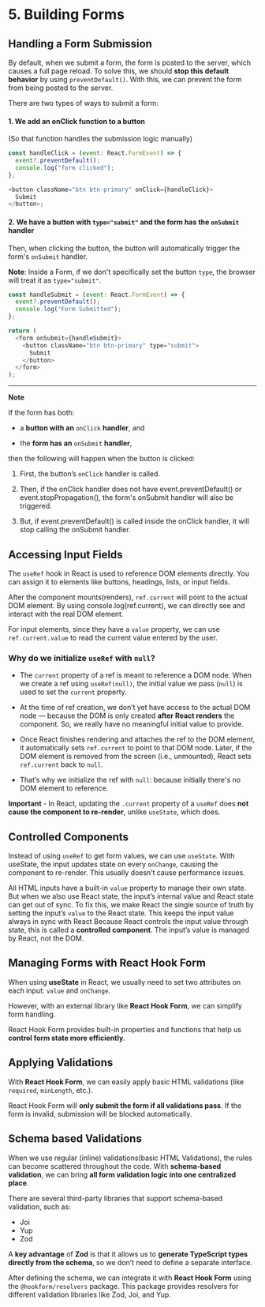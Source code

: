 # 5. Building Forms

## Handling a Form Submission

By default, when we submit a form, the form is posted to the server, which causes a full page reload. To solve this, we should **stop this default behavior** by using `preventDefault()`. With this, we can prevent the form from being posted to the server.

There are two types of ways to submit a form:

#### 1. We add an onClick function to a button

(So that function handles the submission logic manually)

```javascript
const handleClick = (event: React.FormEvent) => {
  event?.preventDefault();
  console.log("form clicked");
};

<button className="btn btn-primary" onClick={handleClick}>
  Submit
</button>;
```

#### 2. We have a button with `type="submit"` and the form has the `onSubmit` handler

Then, when clicking the button, the button will automatically trigger the form's `onSubmit` handler.

**Note**: Inside a Form, if we don't specifically set the button `type`, the browser will treat it as `type="submit"`.

```javascript
const handleSubmit = (event: React.FormEvent) => {
  event?.preventDefault();
  console.log("Form Submitted");
};

return (
  <form onSubmit={handleSubmit}>
    <button className="btn btn-primary" type="submit">
      Submit
    </button>
  </form>
);
```

---

**Note**

If the form has both:

- a **button with an** `onClick` **handler**, and

- the **form has an** `onSubmit` **handler**,

then the following will happen when the button is clicked:

1. First, the button’s `onClick` handler is called.

2. Then, if the onClick handler does not have event.preventDefault() or event.stopPropagation(), the form's onSubmit handler will also be triggered.

3. But, if event.preventDefault() is called inside the onClick handler, it will stop calling the onSubmit handler.

## Accessing Input Fields

The `useRef` hook in React is used to reference DOM elements directly. You can assign it to elements like buttons, headings, lists, or input fields.

After the component mounts(renders), `ref.current` will point to the actual DOM element. By using console.log(ref.current), we can directly see and interact with the real DOM element.

For input elements, since they have a `value` property, we can use `ref.current.value` to read the current value entered by the user.

### Why do we initialize `useRef` with `null`?

- The `current` property of a ref is meant to reference a DOM node. When we create a ref using `useRef(null)`, the initial value we pass (`null`) is used to set the `current` property.

- At the time of ref creation, we don’t yet have access to the actual DOM node — because the DOM is only created **after React renders** the component. So, we really have no meaningful initial value to provide.

- Once React finishes rendering and attaches the ref to the DOM element, it automatically sets `ref.current` to point to that DOM node. Later, if the DOM element is removed from the screen (i.e., unmounted), React sets `ref.current` back to `null`.

- That’s why we initialize the ref with `null`: because initially there's no DOM element to reference.

**Important** - In React, updating the `.current` property of a `useRef` does **not cause the component to re-render**, unlike `useState`, which does.

## Controlled Components

Instead of using `useRef` to get form values, we can use `useState`. With useState, the input updates state on every `onChange`, causing the component to re-render. This usually doesn’t cause performance issues.

All HTML inputs have a built-in `value` property to manage their own state. But when we also use React state, the input’s internal value and React state can get out of sync. To fix this, we make React the single source of truth by setting the input’s `value` to the React state. This keeps the input value always in sync with React Because React controls the input value through state, this is called a **controlled component**. The input’s value is managed by React, not the DOM.

## Managing Forms with React Hook Form

When using **useState** in React, we usually need to set two attributes on each input: `value` and `onChange`.

However, with an external library like **React Hook Form**, we can simplify form handling.

React Hook Form provides built-in properties and functions that help us **control form state more efficiently**.

## Applying Validations

With **React Hook Form**, we can easily apply basic HTML validations (like `required`, `minLength`, etc.).

React Hook Form will **only submit the form if all validations pass**. If the form is invalid, submission will be blocked automatically.

## Schema based Validations

When we use regular (inline) validations(basic HTML Validations), the rules can become scattered throughout the code. With **schema-based validation**, we can bring **all form validation logic into one centralized place**.

There are several third-party libraries that support schema-based validation, such as:

- Joi
- Yup
- Zod

A **key advantage** of **Zod** is that it allows us to **generate TypeScript types directly from the schema**, so we don’t need to define a separate interface.

After defining the schema, we can integrate it with **React Hook Form** using the `@hookform/resolvers` package. This package provides resolvers for different validation libraries like Zod, Joi, and Yup.
